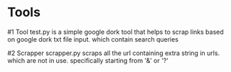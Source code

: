 # Tools
#1 Tool
test.py is a simple google dork tool that helps to scrap links based on google dork txt file input. which contain search queries

#2 Scrapper
scrapper.py scraps all the url containing extra string in urls. which are not in use. specifically starting from '&' or '?'
